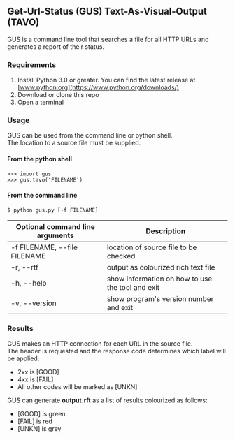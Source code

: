 ## Get-Url-Status (GUS) Text-As-Visual-Output (TAVO)
GUS is a command line tool that searches a file for all HTTP URLs and generates a report of their status.
### Requirements
1. Install Python 3.0 or greater. You can find the latest release at [www.python.org](https://www.python.org/downloads/)
2. Download or clone this repo
3. Open a terminal
### Usage
GUS can be used from the command line or python shell.\
The location to a source file must be supplied.
#### From the python shell
```
>>> import gus
>>> gus.tavo('FILENAME')
```
#### From the command line
```
$ python gus.py [-f FILENAME]
```
Optional command line arguments | Description
--|--
-f FILENAME, --file FILENAME | location of source file to be checked
-r, --rtf | output as colourized rich text file
-h, --help | show information on how to use the tool and exit
-v, --version | show program's version number and exit
### Results
GUS makes an HTTP connection for each URL in the source file.\
The header is requested and the response code determines which label will be applied:
* 2xx is [GOOD]
* 4xx is [FAIL]
* All other codes will be marked as [UNKN]

GUS can generate **output.rft** as a list of results colourized as follows:
* [GOOD] is green 
* [FAIL] is red
* [UNKN] is grey